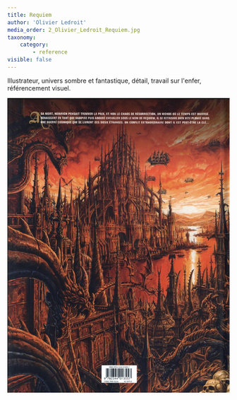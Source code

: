 ```yaml
---
title: Requiem
author: 'Olivier Ledroit'
media_order: 2_Olivier_Ledroit_Requiem.jpg
taxonomy:
    category:
        - reference
visible: false
---
```


Illustrateur, univers sombre et fantastique, détail, travail sur l'enfer, référencement visuel.

![2_Olivier_Ledroit_Requiem](2_Olivier_Ledroit_Requiem.jpg "2_Olivier_Ledroit_Requiem")